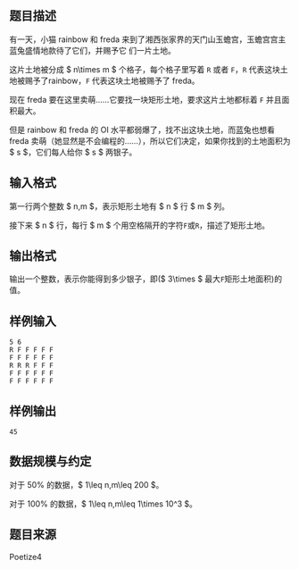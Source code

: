 ## 题目描述

有一天，小猫 rainbow 和 freda 来到了湘西张家界的天门山玉蟾宫，玉蟾宫宫主蓝兔盛情地款待了它们，并赐予它
们一片土地。

这片土地被分成 $ n\times m $ 个格子，每个格子里写着 ```R``` 或者 ```F```，```R``` 代表这块土地被赐予了rainbow，```F``` 代表这块土地被赐予了 freda。

现在 freda 要在这里卖萌……它要找一块矩形土地，要求这片土地都标着 ```F``` 并且面积最大。

但是 rainbow 和 freda 的 OI 水平都弱爆了，找不出这块土地，而蓝兔也想看 freda 卖萌（她显然是不会编程的……），所以它们决定，如果你找到的土地面积为 $ s $，它们每人给你 $ s $ 两银子。

## 输入格式

第一行两个整数 $ n,m $，表示矩形土地有 $ n $ 行 $ m $ 列。

接下来 $ n $ 行，每行 $ m $ 个用空格隔开的字符```F```或```R```，描述了矩形土地。

## 输出格式

输出一个整数，表示你能得到多少银子，即($ 3\times $ 最大```F```矩形土地面积)的值。

## 样例输入

```
5 6
R F F F F F
F F F F F F
R R R F F F
F F F F F F
F F F F F F
```

## 样例输出

```
45
```

## 数据规模与约定

对于 $50\%$ 的数据，$ 1\leq n,m\leq 200 $。

对于 $100\%$ 的数据，$ 1\leq n,m\leq 1\times 10^3 $。

## 题目来源

Poetize4

